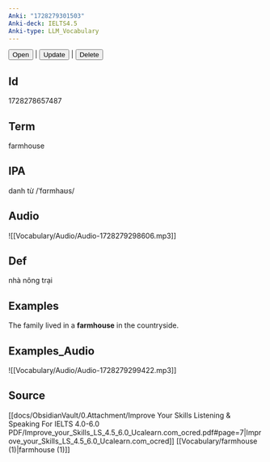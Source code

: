 ```yaml
---
Anki: "1728279301503"
Anki-deck: IELTS4.5
Anki-type: LLM_Vocabulary
---
```

<button class="anki-btn-open">Open</button> | <button class="anki-btn-update">Update</button> | <button class="anki-btn-delete">Delete</button>

## Id
1728278657487
## Term
farmhouse
## IPA
danh từ /ˈfɑrmhaʊs/
## Audio
 ![[Vocabulary/Audio/Audio-1728279298606.mp3]]
## Def
 nhà nông trại

## Examples
The family lived in a **farmhouse** in the countryside. 

## Examples_Audio
![[Vocabulary/Audio/Audio-1728279299422.mp3]]
## Source
 [[docs/ObsidianVault/0.Attachment/Improve Your Skills Listening & Speaking For IELTS 4.0-6.0 PDF/Improve_your_Skills_LS_4.5_6.0_Ucalearn.com_ocred.pdf#page=7|Improve_your_Skills_LS_4.5_6.0_Ucalearn.com_ocred]] [[Vocabulary/farmhouse (1)|farmhouse (1)]]